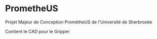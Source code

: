 # PrometheUS
Projet Majeur de Conception PrométheUS de l'Université de Sherbrooke

Contient le CAD pour le Gripper
